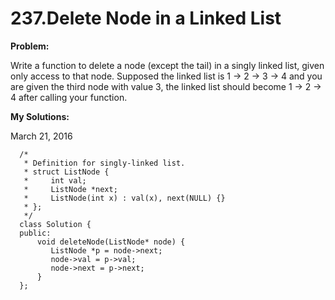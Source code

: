 # 237.Delete Node in a Linked List

**Problem:**

Write a function to delete a node (except the tail) in a singly linked list, given only access to that node.
Supposed the linked list is 1 -> 2 -> 3 -> 4 and you are given the third node with value 3, the linked list should become 1 -> 2 -> 4 after calling your function.

**My Solutions:**

March 21, 2016

      /*
       * Definition for singly-linked list.
       * struct ListNode {
       *     int val;
       *     ListNode *next;
       *     ListNode(int x) : val(x), next(NULL) {}
       * };
       */
      class Solution {
      public:
          void deleteNode(ListNode* node) {
             ListNode *p = node->next;
             node->val = p->val;
             node->next = p->next;
          }
      };

